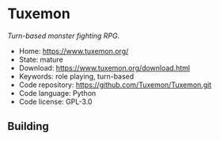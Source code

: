 # Tuxemon

_Turn-based monster fighting RPG._

- Home: https://www.tuxemon.org/
- State: mature
- Download: https://www.tuxemon.org/download.html
- Keywords: role playing, turn-based
- Code repository: https://github.com/Tuxemon/Tuxemon.git
- Code language: Python
- Code license: GPL-3.0

## Building

